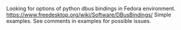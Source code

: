 Looking for options of python dbus bindings in Fedora environment.
https://www.freedesktop.org/wiki/Software/DBusBindings/
Simple examples. See comments in examples for possible issues.
